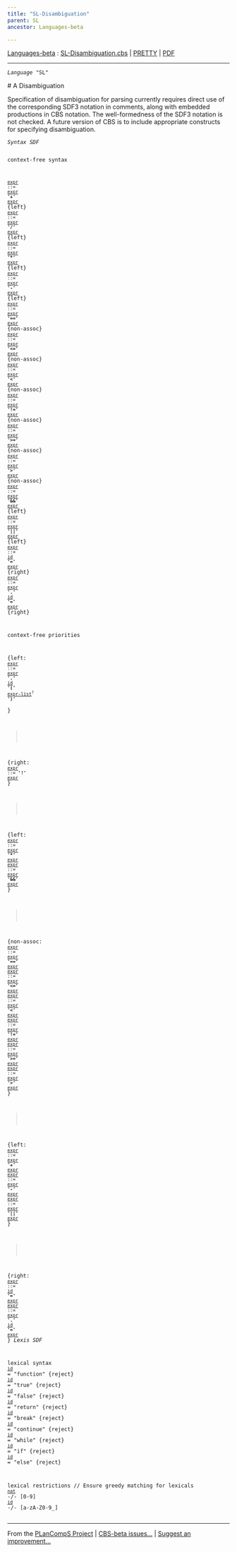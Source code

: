 ```yaml
---
title: "SL-Disambiguation"
parent: SL
ancestor: Languages-beta

---
```


[Languages-beta] : [SL-Disambiguation.cbs] \| [PRETTY] \| [PDF]


----
<div class="highlighter-rouge"><pre class="highlight"><code><i class="keyword">Language</i> <span id="Language_SL">"SL"</span></code></pre></div>
# <span id="SectionNumber_A">A</span> Disambiguation


  Specification of disambiguation for parsing currently requires direct use of
  the corresponding SDF3 notation in comments, along with embedded productions
  in CBS notation. The well-formedness of the SDF3 notation is not checked.
  A future version of CBS is to include appropriate constructs for specifying
  disambiguation.

<div class="highlighter-rouge"><pre class="highlight"><code><i class="keyword">Syntax</i> <i class="keyword">SDF</i>

context-free syntax

<code><i class="keyword"></i><i class="var"></i><span class="syn-name"><a href="../SL-2-Expressions/index.html#SyntaxName_expr">expr</a></span> ::= <span class="syn-name"><a href="../SL-2-Expressions/index.html#SyntaxName_expr">expr</a></span> <b class="atom">'+'</b> <span class="syn-name"><a href="../SL-2-Expressions/index.html#SyntaxName_expr">expr</a></span></code>          {left}
<code><i class="keyword"></i><i class="var"></i><span class="syn-name"><a href="../SL-2-Expressions/index.html#SyntaxName_expr">expr</a></span> ::= <span class="syn-name"><a href="../SL-2-Expressions/index.html#SyntaxName_expr">expr</a></span> <b class="atom">'/'</b> <span class="syn-name"><a href="../SL-2-Expressions/index.html#SyntaxName_expr">expr</a></span></code>          {left}
<code><i class="keyword"></i><i class="var"></i><span class="syn-name"><a href="../SL-2-Expressions/index.html#SyntaxName_expr">expr</a></span> ::= <span class="syn-name"><a href="../SL-2-Expressions/index.html#SyntaxName_expr">expr</a></span> <b class="atom">'*'</b> <span class="syn-name"><a href="../SL-2-Expressions/index.html#SyntaxName_expr">expr</a></span></code>          {left}
<code><i class="keyword"></i><i class="var"></i><span class="syn-name"><a href="../SL-2-Expressions/index.html#SyntaxName_expr">expr</a></span> ::= <span class="syn-name"><a href="../SL-2-Expressions/index.html#SyntaxName_expr">expr</a></span> <b class="atom">'-'</b> <span class="syn-name"><a href="../SL-2-Expressions/index.html#SyntaxName_expr">expr</a></span></code>          {left}
<code><i class="keyword"></i><i class="var"></i><span class="syn-name"><a href="../SL-2-Expressions/index.html#SyntaxName_expr">expr</a></span> ::= <span class="syn-name"><a href="../SL-2-Expressions/index.html#SyntaxName_expr">expr</a></span> <b class="atom">'=='</b> <span class="syn-name"><a href="../SL-2-Expressions/index.html#SyntaxName_expr">expr</a></span></code>         {non-assoc}
<code><i class="keyword"></i><i class="var"></i><span class="syn-name"><a href="../SL-2-Expressions/index.html#SyntaxName_expr">expr</a></span> ::= <span class="syn-name"><a href="../SL-2-Expressions/index.html#SyntaxName_expr">expr</a></span> <b class="atom">'<='</b> <span class="syn-name"><a href="../SL-2-Expressions/index.html#SyntaxName_expr">expr</a></span></code>         {non-assoc}
<code><i class="keyword"></i><i class="var"></i><span class="syn-name"><a href="../SL-2-Expressions/index.html#SyntaxName_expr">expr</a></span> ::= <span class="syn-name"><a href="../SL-2-Expressions/index.html#SyntaxName_expr">expr</a></span> <b class="atom">'<'</b> <span class="syn-name"><a href="../SL-2-Expressions/index.html#SyntaxName_expr">expr</a></span></code>          {non-assoc}
<code><i class="keyword"></i><i class="var"></i><span class="syn-name"><a href="../SL-2-Expressions/index.html#SyntaxName_expr">expr</a></span> ::= <span class="syn-name"><a href="../SL-2-Expressions/index.html#SyntaxName_expr">expr</a></span> <b class="atom">'!='</b> <span class="syn-name"><a href="../SL-2-Expressions/index.html#SyntaxName_expr">expr</a></span></code>         {non-assoc}
<code><i class="keyword"></i><i class="var"></i><span class="syn-name"><a href="../SL-2-Expressions/index.html#SyntaxName_expr">expr</a></span> ::= <span class="syn-name"><a href="../SL-2-Expressions/index.html#SyntaxName_expr">expr</a></span> <b class="atom">'>='</b> <span class="syn-name"><a href="../SL-2-Expressions/index.html#SyntaxName_expr">expr</a></span></code>         {non-assoc}
<code><i class="keyword"></i><i class="var"></i><span class="syn-name"><a href="../SL-2-Expressions/index.html#SyntaxName_expr">expr</a></span> ::= <span class="syn-name"><a href="../SL-2-Expressions/index.html#SyntaxName_expr">expr</a></span> <b class="atom">'>'</b> <span class="syn-name"><a href="../SL-2-Expressions/index.html#SyntaxName_expr">expr</a></span></code>          {non-assoc}
<code><i class="keyword"></i><i class="var"></i><span class="syn-name"><a href="../SL-2-Expressions/index.html#SyntaxName_expr">expr</a></span> ::= <span class="syn-name"><a href="../SL-2-Expressions/index.html#SyntaxName_expr">expr</a></span> <b class="atom">'&&'</b> <span class="syn-name"><a href="../SL-2-Expressions/index.html#SyntaxName_expr">expr</a></span></code>         {left}
<code><i class="keyword"></i><i class="var"></i><span class="syn-name"><a href="../SL-2-Expressions/index.html#SyntaxName_expr">expr</a></span> ::= <span class="syn-name"><a href="../SL-2-Expressions/index.html#SyntaxName_expr">expr</a></span> <b class="atom">'||'</b> <span class="syn-name"><a href="../SL-2-Expressions/index.html#SyntaxName_expr">expr</a></span></code>         {left}
<code><i class="keyword"></i><i class="var"></i><span class="syn-name"><a href="../SL-2-Expressions/index.html#SyntaxName_expr">expr</a></span> ::= <span class="syn-name"><a href="../SL-1-Lexemes/index.html#SyntaxName_id">id</a></span> <b class="atom">'='</b> <span class="syn-name"><a href="../SL-2-Expressions/index.html#SyntaxName_expr">expr</a></span></code>            {right}
<code><i class="keyword"></i><i class="var"></i><span class="syn-name"><a href="../SL-2-Expressions/index.html#SyntaxName_expr">expr</a></span> ::= <span class="syn-name"><a href="../SL-2-Expressions/index.html#SyntaxName_expr">expr</a></span> <b class="atom">'.'</b> <span class="syn-name"><a href="../SL-1-Lexemes/index.html#SyntaxName_id">id</a></span> <b class="atom">'='</b> <span class="syn-name"><a href="../SL-2-Expressions/index.html#SyntaxName_expr">expr</a></span></code>   {right}

context-free priorities

  {left: 
    <code><i class="keyword"></i><i class="var"></i><span class="syn-name"><a href="../SL-2-Expressions/index.html#SyntaxName_expr">expr</a></span> ::= <span class="syn-name"><a href="../SL-2-Expressions/index.html#SyntaxName_expr">expr</a></span> <b class="atom">'.'</b> <span class="syn-name"><a href="../SL-1-Lexemes/index.html#SyntaxName_id">id</a></span> <b class="atom">'('</b> <span class="syn-name"><a href="../SL-2-Expressions/index.html#SyntaxName_expr-list">expr-list</a></span><sup class="sup">?</sup> <b class="atom">')'</b></code>  
  }
  > 
  {right: 
    <code><i class="keyword"></i><i class="var"></i><span class="syn-name"><a href="../SL-2-Expressions/index.html#SyntaxName_expr">expr</a></span> ::= <b class="atom">'!'</b> <span class="syn-name"><a href="../SL-2-Expressions/index.html#SyntaxName_expr">expr</a></span></code>
  }
  > 
  {left: 
    <code><i class="keyword"></i><i class="var"></i><span class="syn-name"><a href="../SL-2-Expressions/index.html#SyntaxName_expr">expr</a></span> ::= <span class="syn-name"><a href="../SL-2-Expressions/index.html#SyntaxName_expr">expr</a></span> <b class="atom">'*'</b>  <span class="syn-name"><a href="../SL-2-Expressions/index.html#SyntaxName_expr">expr</a></span></code>
    <code><i class="keyword"></i><i class="var"></i><span class="syn-name"><a href="../SL-2-Expressions/index.html#SyntaxName_expr">expr</a></span> ::= <span class="syn-name"><a href="../SL-2-Expressions/index.html#SyntaxName_expr">expr</a></span> <b class="atom">'&&'</b> <span class="syn-name"><a href="../SL-2-Expressions/index.html#SyntaxName_expr">expr</a></span></code>
  }
  > 
  {non-assoc: 
    <code><i class="keyword"></i><i class="var"></i><span class="syn-name"><a href="../SL-2-Expressions/index.html#SyntaxName_expr">expr</a></span> ::= <span class="syn-name"><a href="../SL-2-Expressions/index.html#SyntaxName_expr">expr</a></span> <b class="atom">'=='</b> <span class="syn-name"><a href="../SL-2-Expressions/index.html#SyntaxName_expr">expr</a></span></code>
    <code><i class="keyword"></i><i class="var"></i><span class="syn-name"><a href="../SL-2-Expressions/index.html#SyntaxName_expr">expr</a></span> ::= <span class="syn-name"><a href="../SL-2-Expressions/index.html#SyntaxName_expr">expr</a></span> <b class="atom">'<='</b> <span class="syn-name"><a href="../SL-2-Expressions/index.html#SyntaxName_expr">expr</a></span></code>
    <code><i class="keyword"></i><i class="var"></i><span class="syn-name"><a href="../SL-2-Expressions/index.html#SyntaxName_expr">expr</a></span> ::= <span class="syn-name"><a href="../SL-2-Expressions/index.html#SyntaxName_expr">expr</a></span> <b class="atom">'<'</b>  <span class="syn-name"><a href="../SL-2-Expressions/index.html#SyntaxName_expr">expr</a></span></code>
    <code><i class="keyword"></i><i class="var"></i><span class="syn-name"><a href="../SL-2-Expressions/index.html#SyntaxName_expr">expr</a></span> ::= <span class="syn-name"><a href="../SL-2-Expressions/index.html#SyntaxName_expr">expr</a></span> <b class="atom">'!='</b> <span class="syn-name"><a href="../SL-2-Expressions/index.html#SyntaxName_expr">expr</a></span></code>
    <code><i class="keyword"></i><i class="var"></i><span class="syn-name"><a href="../SL-2-Expressions/index.html#SyntaxName_expr">expr</a></span> ::= <span class="syn-name"><a href="../SL-2-Expressions/index.html#SyntaxName_expr">expr</a></span> <b class="atom">'>='</b> <span class="syn-name"><a href="../SL-2-Expressions/index.html#SyntaxName_expr">expr</a></span></code>
    <code><i class="keyword"></i><i class="var"></i><span class="syn-name"><a href="../SL-2-Expressions/index.html#SyntaxName_expr">expr</a></span> ::= <span class="syn-name"><a href="../SL-2-Expressions/index.html#SyntaxName_expr">expr</a></span> <b class="atom">'>'</b>  <span class="syn-name"><a href="../SL-2-Expressions/index.html#SyntaxName_expr">expr</a></span></code>
  }
  > 
  {left: 
    <code><i class="keyword"></i><i class="var"></i><span class="syn-name"><a href="../SL-2-Expressions/index.html#SyntaxName_expr">expr</a></span> ::= <span class="syn-name"><a href="../SL-2-Expressions/index.html#SyntaxName_expr">expr</a></span> <b class="atom">'+'</b>  <span class="syn-name"><a href="../SL-2-Expressions/index.html#SyntaxName_expr">expr</a></span></code>
    <code><i class="keyword"></i><i class="var"></i><span class="syn-name"><a href="../SL-2-Expressions/index.html#SyntaxName_expr">expr</a></span> ::= <span class="syn-name"><a href="../SL-2-Expressions/index.html#SyntaxName_expr">expr</a></span> <b class="atom">'-'</b>  <span class="syn-name"><a href="../SL-2-Expressions/index.html#SyntaxName_expr">expr</a></span></code>
    <code><i class="keyword"></i><i class="var"></i><span class="syn-name"><a href="../SL-2-Expressions/index.html#SyntaxName_expr">expr</a></span> ::= <span class="syn-name"><a href="../SL-2-Expressions/index.html#SyntaxName_expr">expr</a></span> <b class="atom">'||'</b> <span class="syn-name"><a href="../SL-2-Expressions/index.html#SyntaxName_expr">expr</a></span></code>
  }
  > 
  {right: 
    <code><i class="keyword"></i><i class="var"></i><span class="syn-name"><a href="../SL-2-Expressions/index.html#SyntaxName_expr">expr</a></span> ::= <span class="syn-name"><a href="../SL-1-Lexemes/index.html#SyntaxName_id">id</a></span> <b class="atom">'='</b> <span class="syn-name"><a href="../SL-2-Expressions/index.html#SyntaxName_expr">expr</a></span></code>
    <code><i class="keyword"></i><i class="var"></i><span class="syn-name"><a href="../SL-2-Expressions/index.html#SyntaxName_expr">expr</a></span> ::= <span class="syn-name"><a href="../SL-2-Expressions/index.html#SyntaxName_expr">expr</a></span> <b class="atom">'.'</b> <span class="syn-name"><a href="../SL-1-Lexemes/index.html#SyntaxName_id">id</a></span> <b class="atom">'='</b> <span class="syn-name"><a href="../SL-2-Expressions/index.html#SyntaxName_expr">expr</a></span></code>
  }
<i class="keyword">Lexis</i> <i class="keyword">SDF</i>

lexical syntax
<code><span class="syn-name"><a href="../SL-1-Lexemes/index.html#SyntaxName_id">id</a></span></code> = "function" {reject}
<code><span class="syn-name"><a href="../SL-1-Lexemes/index.html#SyntaxName_id">id</a></span></code> = "true"     {reject}
<code><span class="syn-name"><a href="../SL-1-Lexemes/index.html#SyntaxName_id">id</a></span></code> = "false"    {reject}
<code><span class="syn-name"><a href="../SL-1-Lexemes/index.html#SyntaxName_id">id</a></span></code> = "return"   {reject}
<code><span class="syn-name"><a href="../SL-1-Lexemes/index.html#SyntaxName_id">id</a></span></code> = "break"    {reject}
<code><span class="syn-name"><a href="../SL-1-Lexemes/index.html#SyntaxName_id">id</a></span></code> = "continue" {reject}
<code><span class="syn-name"><a href="../SL-1-Lexemes/index.html#SyntaxName_id">id</a></span></code> = "while"    {reject}
<code><span class="syn-name"><a href="../SL-1-Lexemes/index.html#SyntaxName_id">id</a></span></code> = "if"       {reject}
<code><span class="syn-name"><a href="../SL-1-Lexemes/index.html#SyntaxName_id">id</a></span></code> = "else"     {reject}

lexical restrictions
// Ensure greedy matching for lexicals
<code><span class="syn-name"><a href="../SL-1-Lexemes/index.html#SyntaxName_nat">nat</a></span></code> -/- [0-9]
<code><span class="syn-name"><a href="../SL-1-Lexemes/index.html#SyntaxName_id">id</a></span></code>  -/- [a-zA-Z0-9\_]</code></pre></div>



[Funcons-beta]: /CBS-beta/docs/Funcons-beta
  "FUNCONS-BETA"
[Unstable-Funcons-beta]: /CBS-beta/docs/Unstable-Funcons-beta
  "UNSTABLE-FUNCONS-BETA"
[Languages-beta]: /CBS-beta/docs/Languages-beta
  "LANGUAGES-BETA"
[Unstable-Languages-beta]: /CBS-beta/docs/Unstable-Languages-beta
  "UNSTABLE-LANGUAGES-BETA"
[CBS-beta]: /CBS-beta
  "CBS-BETA"
[SL-Disambiguation.cbs]: https://github.com/plancomps/CBS-beta/blob/math/Languages-beta/SL/SL-cbs/SL/SL-Disambiguation/SL-Disambiguation.cbs
  "CBS SOURCE FILE ON GITHUB"
[PLAIN]: /CBS-beta/docs/Languages-beta/SL/SL-cbs/SL/SL-Disambiguation
  "CBS SOURCE WEB PAGE"
[PRETTY]: /CBS-beta/math/Languages-beta/SL/SL-cbs/SL/SL-Disambiguation
  "CBS-KATEX WEB PAGE"
[PDF]: https://github.com/plancomps/CBS-beta/blob/math/Languages-beta/SL/SL-cbs/SL/SL-Disambiguation/SL-Disambiguation.pdf
  "CBS-LATEX PDF FILE"
[PLanCompS Project]: https://plancomps.github.io
  "PROGRAMMING LANGUAGE COMPONENTS AND SPECIFICATIONS PROJECT HOME PAGE"

____

From the [PLanCompS Project] | [CBS-beta issues...] | [Suggest an improvement...]

[CBS-beta issues...]: https://github.com/plancomps/CBS-beta/issues
   "CBS-BETA ISSUE REPORTS ON GITHUB"
 [Suggest an improvement...]: mailto:plancomps@gmail.com?Subject=CBS-beta%20-%20comment&Body=Re%3A%20CBS-beta%20specification%20at%20SL/SL-Disambiguation/SL-Disambiguation.cbs%0A%0AComment/Query/Issue/Suggestion%3A%0A%0A%0ASignature%3A%0A
   "GENERATE AN EMAIL TEMPLATE"
